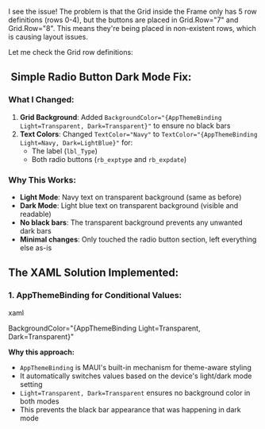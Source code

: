 I see the issue! The problem is that the Grid inside the Frame only has 5 row definitions (rows 0-4), but the buttons are placed in Grid.Row="7" and Grid.Row="8". This means they're being placed in non-existent rows, which is causing layout issues.

Let me check the Grid row definitions:


##  **Simple Radio Button Dark Mode Fix:**

### **What I Changed:**

1. **Grid Background**: Added `BackgroundColor="{AppThemeBinding Light=Transparent, Dark=Transparent}"` to ensure no black bars
2. **Text Colors**: Changed `TextColor="Navy"` to `TextColor="{AppThemeBinding Light=Navy, Dark=LightBlue}"` for:
    - The label (`lbl_Type`)
    - Both radio buttons (`rb_exptype` and `rb_expdate`)

### **Why This Works:**

- **Light Mode**: Navy text on transparent background (same as before)
- **Dark Mode**: Light blue text on transparent background (visible and readable)
- **No black bars**: The transparent background prevents any unwanted dark bars
- **Minimal changes**: Only touched the radio button section, left everything else as-is




## **The XAML Solution Implemented:**

### **1. AppThemeBinding for Conditional Values:**

xaml

BackgroundColor="{AppThemeBinding Light=Transparent, Dark=Transparent}"

**Why this approach:**

- `AppThemeBinding` is MAUI's built-in mechanism for theme-aware styling
- It automatically switches values based on the device's light/dark mode setting
- `Light=Transparent, Dark=Transparent` ensures no background color in both modes
- This prevents the black bar appearance that was happening in dark mode